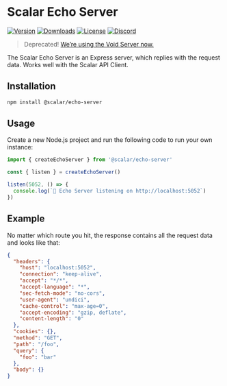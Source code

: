 # Scalar Echo Server

[![Version](https://img.shields.io/npm/v/%40scalar/echo-server)](https://www.npmjs.com/package/@scalar/echo-server)
[![Downloads](https://img.shields.io/npm/dm/%40scalar/echo-server)](https://www.npmjs.com/package/@scalar/echo-server)
[![License](https://img.shields.io/npm/l/%40scalar%2Fecho-server)](https://www.npmjs.com/package/@scalar/echo-server)
[![Discord](https://img.shields.io/discord/1135330207960678410?style=flat&color=5865F2)](https://discord.gg/scalar)

> Deprecated! [We’re using the Void Server now.](https://github.com/khulnasoft/scalar/tree/main/packages/void-server)

The Scalar Echo Server is an Express server, which replies with the request data. Works well with the Scalar API Client.

## Installation

```bash
npm install @scalar/echo-server
```

## Usage

Create a new Node.js project and run the following code to run your own instance:

```ts
import { createEchoServer } from '@scalar/echo-server'

const { listen } = createEchoServer()

listen(5052, () => {
  console.log(`🔁 Echo Server listening on http://localhost:5052`)
})
```

## Example

No matter which route you hit, the response contains all the request data and looks like that:

```json
{
  "headers": {
    "host": "localhost:5052",
    "connection": "keep-alive",
    "accept": "*/*",
    "accept-language": "*",
    "sec-fetch-mode": "no-cors",
    "user-agent": "undici",
    "cache-control": "max-age=0",
    "accept-encoding": "gzip, deflate",
    "content-length": "0"
  },
  "cookies": {},
  "method": "GET",
  "path": "/foo",
  "query": {
    "foo": "bar"
  },
  "body": {}
}
```
